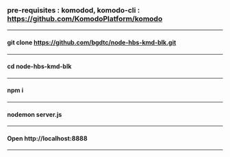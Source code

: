  
 
 
 
 
 
 ### pre-requisites : komodod, komodo-cli : https://github.com/KomodoPlatform/komodo 
-------------------------------------------------------------------------------------
 #### git clone https://github.com/bgdtc/node-hbs-kmd-blk.git
 -------------------------------------------------------------------------------------
 #### cd node-hbs-kmd-blk
 -------------------------------------------------------------------------------------
 #### npm i
 -------------------------------------------------------------------------------------
 #### nodemon server.js
 -------------------------------------------------------------------------------------
 #### Open http://localhost:8888 
 -------------------------------------------------------------------------------------
